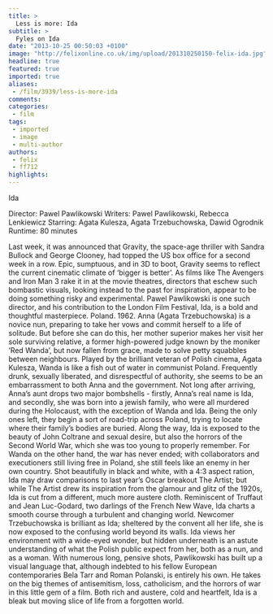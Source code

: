 ```yaml
---
title: >
  Less is more: Ida
subtitle: >
  Fyles on Ida
date: "2013-10-25 00:50:03 +0100"
image: "http://felixonline.co.uk/img/upload/201310250150-felix-ida.jpg"
headline: true
featured: true
imported: true
aliases:
 - /film/3939/less-is-more-ida
comments:
categories:
 - film
tags:
 - imported
 - image
 - multi-author
authors:
 - felix
 - ff712
highlights:
---
```


Ida

Director: Pawel Pawlikowski
 Writers: Pawel Pawlikowski, Rebecca Lenkiewicz
 Starring: Agata Kulesza, Agata Trzebuchowska, Dawid Ogrodnik
 Runtime: 80 minutes

Last week, it was announced that Gravity, the space-age thriller with Sandra Bullock and George Clooney, had topped the US box office for a second week in a row. Epic, sumptuous, and in 3D to boot, Gravity seems to reflect the current cinematic climate of ‘bigger is better’. As films like The Avengers and Iron Man 3 rake it in at the movie theatres, directors that eschew such bombastic visuals, looking instead to the past for inspiration, appear to be doing something risky and experimental. Pawel Pawlikowski is one such director, and his contribution to the London Film Festival, Ida, is a bold and thoughtful masterpiece.
 Poland. 1962. Anna (Agata Trzebuchowska) is a novice nun, preparing to take her vows and commit herself to a life of solitude. But before she can do this, her mother superior makes her visit her sole surviving relative, a former high-powered judge known by the moniker ‘Red Wanda’, but now fallen from grace, made to solve petty squabbles between neighbours. Played by the brilliant veteran of Polish cinema, Agata Kulesza, Wanda is like a fish out of water in communist Poland. Frequently drunk, sexually liberated, and disrespectful of authority, she seems to be an embarrassment to both Anna and the government.
 Not long after arriving, Anna’s aunt drops two major bombshells - firstly, Anna’s real name is Ida, and secondly, she was born into a jewish family, who were all murdered during the Holocaust, with the exception of Wanda and Ida. Being the only ones left, they begin a sort of road-trip across Poland, trying to locate where their family’s bodies are buried. Along the way, Ida is exposed to the beauty of John Coltrane and sexual desire, but also the horrors of the Second World War, which she was too young to properly remember. For Wanda on the other hand, the war has never ended; with collaborators and executioners still living free in Poland, she still feels like an enemy in her own country.
 Shot beautifully in black and white, with a 4:3 aspect ration, Ida may draw comparisons to last year’s Oscar breakout The Artist; but while The Artist drew its inspiration from the glamour and glitz of the 1920s, Ida is cut from a different, much more austere cloth. Reminiscent of Truffaut and Jean Luc-Godard, two darlings of the French New Wave, Ida charts a smooth course through a turbulent and changing world.
 Newcomer Trzebuchowska is brilliant as Ida; sheltered by the convent all her life, she is now exposed to the confusing world beyond its walls. Ida views her environment with a wide-eyed wonder, but hidden underneath is an astute understanding of what the Polish public expect from her, both as a nun, and as a woman. With numerous long, pensive shots, Pawlikowski has built up a visual language that, although indebted to his fellow European contemporaries Bela Tarr and Roman Polanski, is entirely his own. He takes on the big themes of antisemitism, loss, catholicism, and the horrors of war in this little gem of a film. Both rich and austere, cold and heartfelt, Ida is a bleak but moving slice of life from a forgotten world.

